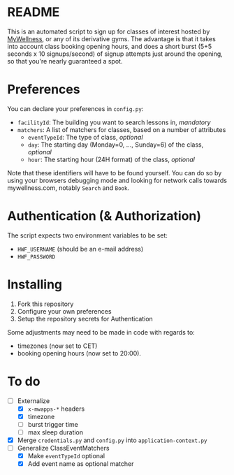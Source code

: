 # README

This is an automated script to sign up for classes of interest hosted by [MyWellness](https://www.mywellness.com/?language=nl), or any of its derivative gyms. The advantage is that it takes into account class booking opening hours, and does a short burst (5+5 seconds x 10 signups/second) of signup attempts just around the opening, so that you're nearly guaranteed a spot.

# Preferences

You can declare your preferences in `config.py`:
- `facilityId`:         The building you want to search lessons in, *mandatory*
- `matchers`:           A list of matchers for classes, based on a number of attributes
    - `eventTypeId`:    The type of class, *optional*
    - `day`:            The starting day (Monday=0, ..., Sunday=6) of the class, *optional*
    - `hour`:           The starting hour (24H format) of the class, *optional*

Note that these identifiers will have to be found yourself. You can do so by using your browsers debugging mode and looking for network calls towards mywellness.com, notably `Search` and `Book`.

# Authentication (& Authorization)

The script expects two environment variables to be set:
- `HWF_USERNAME` (should be an e-mail address)
- `HWF_PASSWORD`

# Installing

1. Fork this repository
2. Configure your own preferences
3. Setup the repository secrets for Authentication

Some adjustments may need to be made in code with regards to:
- timezones (now set to CET)
- booking opening hours (now set to 20:00).

# To do

- [ ] Externalize
    - [x] `x-mwapps-*` headers
    - [x] timezone
    - [ ] burst trigger time
    - [ ] max sleep duration
- [x] Merge `credentials.py` and `config.py` into `application-context.py`
- [ ] Generalize ClassEventMatchers
    - [x] Make `eventTypeId` optional
    - [x] Add event name as optional matcher